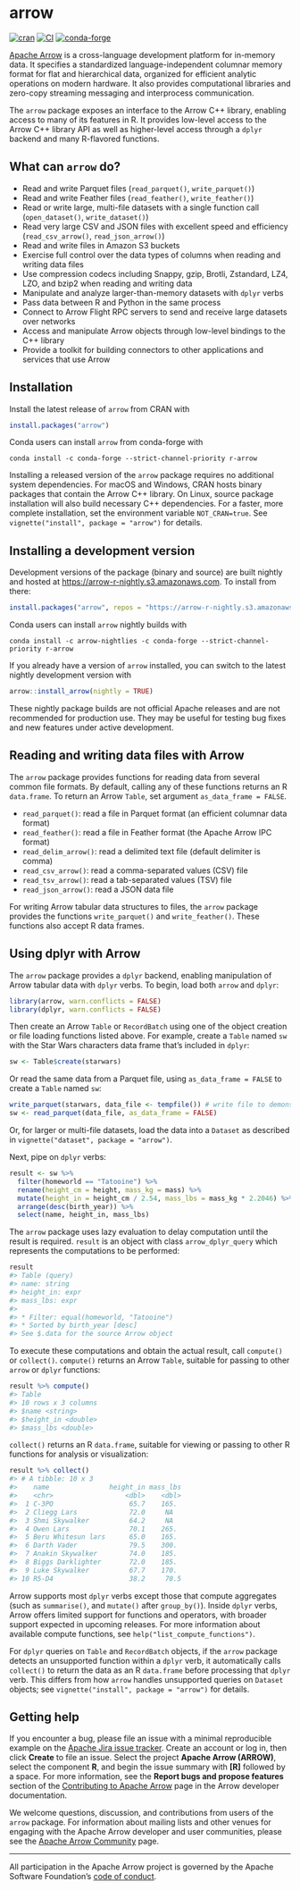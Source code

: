 # arrow

[![cran](https://www.r-pkg.org/badges/version-last-release/arrow)](https://cran.r-project.org/package=arrow)
[![CI](https://github.com/apache/arrow/workflows/R/badge.svg?event=push)](https://github.com/apache/arrow/actions?query=workflow%3AR+branch%3Amaster+event%3Apush)
[![conda-forge](https://img.shields.io/conda/vn/conda-forge/r-arrow.svg)](https://anaconda.org/conda-forge/r-arrow)

[Apache Arrow](https://arrow.apache.org/) is a cross-language
development platform for in-memory data. It specifies a standardized
language-independent columnar memory format for flat and hierarchical
data, organized for efficient analytic operations on modern hardware. It
also provides computational libraries and zero-copy streaming messaging
and interprocess communication.

The `arrow` package exposes an interface to the Arrow C++ library,
enabling access to many of its features in R. It provides low-level
access to the Arrow C++ library API as well as higher-level access
through a `dplyr` backend and many R-flavored functions.

## What can `arrow` do?

-   Read and write Parquet files (`read_parquet()`, `write_parquet()`)
-   Read and write Feather files (`read_feather()`, `write_feather()`)
-   Read or write large, multi-file datasets with a single function call
    (`open_dataset()`, `write_dataset()`)
-   Read very large CSV and JSON files with excellent speed and
    efficiency (`read_csv_arrow()`, `read_json_arrow()`)
-   Read and write files in Amazon S3 buckets
-   Exercise full control over the data types of columns when reading
    and writing data files
-   Use compression codecs including Snappy, gzip, Brotli, Zstandard,
    LZ4, LZO, and bzip2 when reading and writing data
-   Manipulate and analyze larger-than-memory datasets with `dplyr`
    verbs
-   Pass data between R and Python in the same process
-   Connect to Arrow Flight RPC servers to send and receive large
    datasets over networks
-   Access and manipulate Arrow objects through low-level bindings to
    the C++ library
-   Provide a toolkit for building connectors to other applications and
    services that use Arrow

## Installation

Install the latest release of `arrow` from CRAN with

``` r
install.packages("arrow")
```

Conda users can install `arrow` from conda-forge with

``` shell
conda install -c conda-forge --strict-channel-priority r-arrow
```

Installing a released version of the `arrow` package requires no
additional system dependencies. For macOS and Windows, CRAN hosts binary
packages that contain the Arrow C++ library. On Linux, source package
installation will also build necessary C++ dependencies. For a faster,
more complete installation, set the environment variable
`NOT_CRAN=true`. See `vignette("install", package = "arrow")` for
details.

## Installing a development version

Development versions of the package (binary and source) are built
nightly and hosted at <https://arrow-r-nightly.s3.amazonaws.com>. To
install from there:

``` r
install.packages("arrow", repos = "https://arrow-r-nightly.s3.amazonaws.com")
```

Conda users can install `arrow` nightly builds with

``` shell
conda install -c arrow-nightlies -c conda-forge --strict-channel-priority r-arrow
```

If you already have a version of `arrow` installed, you can switch to
the latest nightly development version with

``` r
arrow::install_arrow(nightly = TRUE)
```

These nightly package builds are not official Apache releases and are
not recommended for production use. They may be useful for testing bug
fixes and new features under active development.


## Reading and writing data files with Arrow

The `arrow` package provides functions for reading data from several
common file formats. By default, calling any of these functions returns
an R `data.frame`. To return an Arrow `Table`, set argument
`as_data_frame = FALSE`.

-   `read_parquet()`: read a file in Parquet format (an efficient
    columnar data format)
-   `read_feather()`: read a file in Feather format (the Apache Arrow
    IPC format)
-   `read_delim_arrow()`: read a delimited text file (default delimiter
    is comma)
-   `read_csv_arrow()`: read a comma-separated values (CSV) file
-   `read_tsv_arrow()`: read a tab-separated values (TSV) file
-   `read_json_arrow()`: read a JSON data file

For writing Arrow tabular data structures to files, the `arrow` package
provides the functions `write_parquet()` and `write_feather()`. These
functions also accept R data frames.

## Using dplyr with Arrow

The `arrow` package provides a `dplyr` backend, enabling manipulation of
Arrow tabular data with `dplyr` verbs. To begin, load both `arrow` and
`dplyr`:

``` r
library(arrow, warn.conflicts = FALSE)
library(dplyr, warn.conflicts = FALSE)
```

Then create an Arrow `Table` or `RecordBatch` using one of the object
creation or file loading functions listed above. For example, create a
`Table` named `sw` with the Star Wars characters data frame that’s
included in `dplyr`:

``` r
sw <- Table$create(starwars)
```

Or read the same data from a Parquet file, using `as_data_frame = FALSE`
to create a `Table` named `sw`:

``` r
write_parquet(starwars, data_file <- tempfile()) # write file to demonstrate reading it
sw <- read_parquet(data_file, as_data_frame = FALSE)
```

Or, for larger or multi-file datasets, load the data into a `Dataset` as
described in `vignette("dataset", package = "arrow")`.

Next, pipe on `dplyr` verbs:

``` r
result <- sw %>% 
  filter(homeworld == "Tatooine") %>% 
  rename(height_cm = height, mass_kg = mass) %>%
  mutate(height_in = height_cm / 2.54, mass_lbs = mass_kg * 2.2046) %>%
  arrange(desc(birth_year)) %>%
  select(name, height_in, mass_lbs)
```

The `arrow` package uses lazy evaluation to delay computation until the
result is required. `result` is an object with class `arrow_dplyr_query`
which represents the computations to be performed:

``` r
result
#> Table (query)
#> name: string
#> height_in: expr
#> mass_lbs: expr
#> 
#> * Filter: equal(homeworld, "Tatooine")
#> * Sorted by birth_year [desc]
#> See $.data for the source Arrow object
```

To execute these computations and obtain the actual result, call
`compute()` or `collect()`. `compute()` returns an Arrow `Table`,
suitable for passing to other `arrow` or `dplyr` functions:

``` r
result %>% compute()
#> Table
#> 10 rows x 3 columns
#> $name <string>
#> $height_in <double>
#> $mass_lbs <double>
```

`collect()` returns an R `data.frame`, suitable for viewing or passing
to other R functions for analysis or visualization:

``` r
result %>% collect()
#> # A tibble: 10 x 3
#>    name               height_in mass_lbs
#>    <chr>                  <dbl>    <dbl>
#>  1 C-3PO                   65.7    165. 
#>  2 Cliegg Lars             72.0     NA  
#>  3 Shmi Skywalker          64.2     NA  
#>  4 Owen Lars               70.1    265. 
#>  5 Beru Whitesun lars      65.0    165. 
#>  6 Darth Vader             79.5    300. 
#>  7 Anakin Skywalker        74.0    185. 
#>  8 Biggs Darklighter       72.0    185. 
#>  9 Luke Skywalker          67.7    170. 
#> 10 R5-D4                   38.2     70.5
```

Arrow supports most `dplyr` verbs except those that compute aggregates
(such as `summarise()`, and `mutate()` after `group_by()`). Inside
`dplyr` verbs, Arrow offers limited support for functions and operators,
with broader support expected in upcoming releases. For more information
about available compute functions, see `help("list_compute_functions")`.

For `dplyr` queries on `Table` and `RecordBatch` objects, if the `arrow`
package detects an unsupported function within a `dplyr` verb, it
automatically calls `collect()` to return the data as an R `data.frame`
before processing that `dplyr` verb. This differs from how `arrow`
handles unsupported queries on `Dataset` objects; see
`vignette("install", package = "arrow")` for details.

## Getting help

If you encounter a bug, please file an issue with a minimal reproducible
example on the [Apache Jira issue
tracker](https://issues.apache.org/jira/projects/ARROW/issues). Create
an account or log in, then click **Create** to file an issue. Select the
project **Apache Arrow (ARROW)**, select the component **R**, and begin
the issue summary with **\[R\]** followed by a space. For more
information, see the **Report bugs and propose features** section of the
[Contributing to Apache
Arrow](https://arrow.apache.org/docs/developers/contributing.html) page
in the Arrow developer documentation.

We welcome questions, discussion, and contributions from users of the
`arrow` package. For information about mailing lists and other venues
for engaging with the Apache Arrow developer and user communities,
please see the [Apache Arrow
Community](https://arrow.apache.org/community/) page.

------------------------------------------------------------------------

All participation in the Apache Arrow project is governed by the Apache
Software Foundation’s [code of
conduct](https://www.apache.org/foundation/policies/conduct.html).
